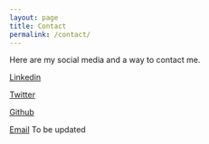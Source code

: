 ```yaml
---
layout: page
title: Contact
permalink: /contact/
---
```


Here are my social media and a way to contact me.

[Linkedin](https://www.linkedin.com/in/brandonho2000/)

[Twitter](https://twitter.com/BrandongelHo)

[Github](https://github.com/BrandonGel)

[Email]() To be updated